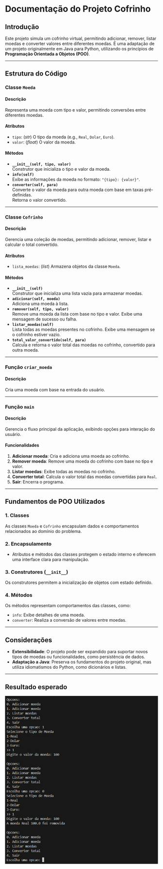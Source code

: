# Documentação do Projeto Cofrinho

## Introdução
Este projeto simula um cofrinho virtual, permitindo adicionar, remover, listar moedas e converter valores entre diferentes moedas. É uma adaptação de um projeto originalmente em Java para Python, utilizando os princípios de **Programação Orientada a Objetos (POO)**.

---

## Estrutura do Código

### Classe `Moeda`
#### Descrição
Representa uma moeda com tipo e valor, permitindo conversões entre diferentes moedas.

#### Atributos
- `tipo`: (*str*) O tipo da moeda (e.g., `Real`, `Dolar`, `Euro`).
- `valor`: (*float*) O valor da moeda.

#### Métodos
- **`__init__(self, tipo, valor)`**  
  Construtor que inicializa o tipo e valor da moeda.
- **`info(self)`**  
  Exibe as informações da moeda no formato: `"{tipo}: {valor}"`.
- **`converter(self, para)`**  
  Converte o valor da moeda para outra moeda com base em taxas pré-definidas.  
  Retorna o valor convertido.

---

### Classe `Cofrinho`
#### Descrição
Gerencia uma coleção de moedas, permitindo adicionar, remover, listar e calcular o total convertido.

#### Atributos
- `lista_moedas`: (*list*) Armazena objetos da classe `Moeda`.

#### Métodos
- **`__init__(self)`**  
  Construtor que inicializa uma lista vazia para armazenar moedas.
- **`adicionar(self, moeda)`**  
  Adiciona uma moeda à lista.
- **`remover(self, tipo, valor)`**  
  Remove uma moeda da lista com base no tipo e valor. Exibe uma mensagem de sucesso ou falha.
- **`listar_moedas(self)`**  
  Lista todas as moedas presentes no cofrinho. Exibe uma mensagem se o cofrinho estiver vazio.
- **`total_valor_convertido(self, para)`**  
  Calcula e retorna o valor total das moedas no cofrinho, convertido para outra moeda.

---

### Função `criar_moeda`
#### Descrição
Cria uma moeda com base na entrada do usuário.

---

### Função `main`
#### Descrição
Gerencia o fluxo principal da aplicação, exibindo opções para interação do usuário.

#### Funcionalidades
1. **Adicionar moeda**: Cria e adiciona uma moeda ao cofrinho.
2. **Remover moeda**: Remove uma moeda do cofrinho com base no tipo e valor.
3. **Listar moedas**: Exibe todas as moedas no cofrinho.
4. **Converter total**: Calcula o valor total das moedas convertidas para `Real`.
5. **Sair**: Encerra o programa.

---

## Fundamentos de POO Utilizados

### 1. **Classes**
As classes `Moeda` e `Cofrinho` encapsulam dados e comportamentos relacionados ao domínio do problema. 

### 2. **Encapsulamento**
- Atributos e métodos das classes protegem o estado interno e oferecem uma interface clara para manipulação.

### 3. **Construtores (`__init__`)**
Os construtores permitem a inicialização de objetos com estado definido.

### 4. **Métodos**
Os métodos representam comportamentos das classes, como:
   - `info`: Exibe detalhes de uma moeda.
   - `converter`: Realiza a conversão de valores entre moedas.

---

## Considerações
- **Extensibilidade**: O projeto pode ser expandido para suportar novos tipos de moedas ou funcionalidades, como persistência de dados.
- **Adaptação a Java**: Preserva os fundamentos do projeto original, mas utiliza idiomatismos do Python, como dicionários e listas.

---
## Resultado esperado

![img](captura.png)

